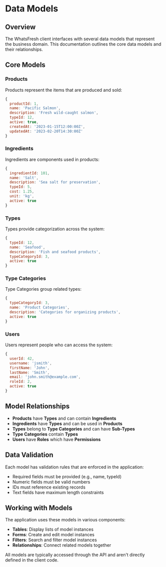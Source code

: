 # Data Models

## Overview

The WhatsFresh client interfaces with several data models that represent the business domain. This documentation outlines the core data models and their relationships.

## Core Models

### Products

Products represent the items that are produced and sold:

```javascript
{
  productId: 1,
  name: 'Pacific Salmon',
  description: 'Fresh wild-caught salmon',
  typeId: 12,
  active: true,
  createdAt: '2023-01-15T12:00:00Z',
  updatedAt: '2023-02-20T14:30:00Z'
}
```

### Ingredients

Ingredients are components used in products:

```javascript
{
  ingredientId: 101,
  name: 'Salt',
  description: 'Sea salt for preservation',
  typeId: 5,
  cost: 1.25,
  unit: 'kg',
  active: true
}
```

### Types

Types provide categorization across the system:

```javascript
{
  typeId: 12,
  name: 'Seafood',
  description: 'Fish and seafood products',
  typeCategoryId: 3,
  active: true
}
```

### Type Categories

Type Categories group related types:

```javascript
{
  typeCategoryId: 3,
  name: 'Product Categories',
  description: 'Categories for organizing products',
  active: true
}
```

### Users

Users represent people who can access the system:

```javascript
{
  userId: 42,
  username: 'jsmith',
  firstName: 'John',
  lastName: 'Smith',
  email: 'john.smith@example.com',
  roleId: 2,
  active: true
}
```

## Model Relationships

- **Products** have **Types** and can contain **Ingredients**
- **Ingredients** have **Types** and can be used in **Products**
- **Types** belong to **Type Categories** and can have **Sub-Types**
- **Type Categories** contain **Types**
- **Users** have **Roles** which have **Permissions**

## Data Validation

Each model has validation rules that are enforced in the application:

- Required fields must be provided (e.g., name, typeId)
- Numeric fields must be valid numbers
- IDs must reference existing records
- Text fields have maximum length constraints

## Working with Models

The application uses these models in various components:

- **Tables**: Display lists of model instances
- **Forms**: Create and edit model instances
- **Filters**: Search and filter model instances
- **Relationships**: Connect related models together

All models are typically accessed through the API and aren't directly defined in the client code.
